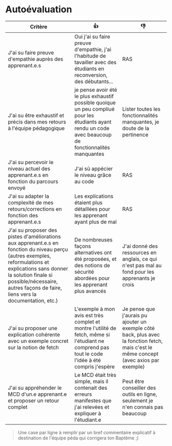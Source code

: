 # Autoévaluation

| Critère | 👍 | 👎 |
| ---------------- | ---------------- | ---------------- | 
| J'ai su faire preuve d'empathie auprès des apprenant.e.s | Oui j'ai su faire preuve d'empathie, j'ai l'habitude de tavailler avec des étudiants en reconversion, des débutants...| RAS |
| J'ai su être exhaustif et précis dans mes retours à l'équipe pédagogique | je pense avoir été le plus exhaustif possible quoique un peu compliué pour les étudiants ayant rendu un code avec beaucoup de fonctionnalités manquantes | Lister toutes les fonctionnalités manquantes, je doute de la pertinence |
| J'ai su percevoir le niveau actuel des apprenant.e.s en fonction du parcours envoyé | J'ai sû appécier le niveau grâce au code | RAS |
| J'ai su adapter la complexité de mes retours/corrections en fonction des apprenant.e.s  | Les explications étaient plus détaillées pour les apprenant ayant plus de mal | RAS |
| J'ai su proposer des pistes d'améliorations aux apprenant.e.s en fonction du niveau perçu (autres exemples, reformulations et explications sans donner la solution finale si possible/nécessaire, autres façons de faire, liens vers la documentation, etc.) | De nombreuses façons alternatives ont été proposées, et des notions de sécurité abordées pour les apprenant plus avancés | J'ai donné des ressources en anglais, ce qui n'est pas mal au fond pour les apprenants je crois  |
| J'ai su proposer une explication cohérente avec un exemple concret sur la notion de fetch | L'exemple à mon avis est très complet et montre l'utilité de fetch, même si l'étudiant ne comprend pas tout le code l'idée à été compris j'espère | Je pense que j'aurais pu ajouter un exemple côté back, plus avec la fonction fetch, mais c'est le même concept (avec axios par exemple) |
| J'ai su appréhender le MCD d'un.e apprenant.e et proposer un retour complet | Le MCD était très simple, mais il contenait des erreurs manifestes que j'ai relevées et expliquer à l'étudiant.e | Peut être conseiller des outils en ligne, seulement je n'en connais pas beaucoup  |

> Une case par ligne à remplir par un bref commentaire explicatif à destination de l'équipe péda qui corrigera ton Baptême ;)
